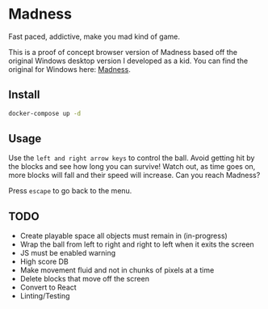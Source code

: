 # Madness

Fast paced, addictive, make you mad kind of game.

This is a proof of concept browser version of Madness based off the original Windows desktop version I developed as a kid. You can find the original for Windows here: [Madness](https://justinpaulhammond.com/silverwolfgames/madness.php).

## Install

```bash
docker-compose up -d
```

## Usage

Use the `left and right arrow keys` to control the ball. Avoid getting hit by the blocks and see how long you can survive! Watch out, as time goes on, more blocks will fall and their speed will increase. Can you reach Madness?

Press `escape` to go back to the menu.

## TODO

- Create playable space all objects must remain in (in-progress)
- Wrap the ball from left to right and right to left when it exits the screen
- JS must be enabled warning
- High score DB
- Make movement fluid and not in chunks of pixels at a time
- Delete blocks that move off the screen
- Convert to React
- Linting/Testing
